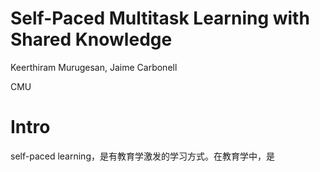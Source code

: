 # Self-Paced Multitask Learning with Shared Knowledge

Keerthiram Murugesan, Jaime Carbonell

CMU

# Intro

self-paced learning，是有教育学激发的学习方式。在教育学中，是